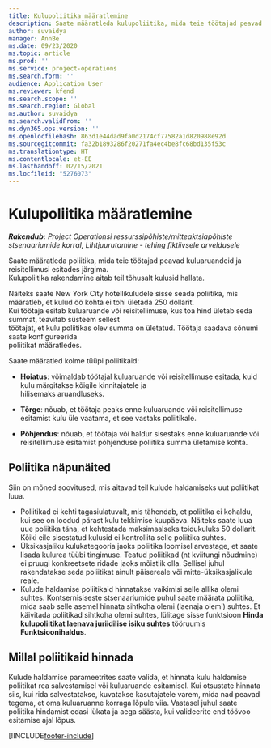 ```yaml
---
title: Kulupoliitika määratlemine
description: Saate määratleda kulupoliitika, mida teie töötajad peavad kuluaruandeid ja reisitellimusi esitades järgima.
author: suvaidya
manager: AnnBe
ms.date: 09/23/2020
ms.topic: article
ms.prod: ''
ms.service: project-operations
ms.search.form: ''
audience: Application User
ms.reviewer: kfend
ms.search.scope: ''
ms.search.region: Global
ms.author: suvaidya
ms.search.validFrom: ''
ms.dyn365.ops.version: ''
ms.openlocfilehash: 863d1e44dad9fa0d2174cf77582a1d820988e92d
ms.sourcegitcommit: fa32b1893286f20271fa4ec4be8fc68bd135f53c
ms.translationtype: HT
ms.contentlocale: et-EE
ms.lasthandoff: 02/15/2021
ms.locfileid: "5276073"
---
```

# <a name="define-expense-policies"></a>Kulupoliitika määratlemine

_**Rakendub:** Project Operationsi ressurssipõhiste/mitteaktsiapõhiste stsenaariumide korral,  Lihtjuurutamine - tehing fiktiivsele arveldusele_

Saate määratleda poliitika, mida teie töötajad peavad kuluaruandeid ja reisitellimusi esitades järgima.         
Kulupoliitika rakendamine aitab teil tõhusalt kulusid hallata.         

Näiteks saate New York City hotellikuludele sisse seada poliitika, mis määratleb, et kulud öö kohta ei tohi ületada 250 dollarit.       
Kui töötaja esitab kuluaruande või reisitellimuse, kus toa hind ületab seda summat, teavitab süsteem sellest         
töötajat, et kulu poliitikas olev summa on ületatud. Töötaja saadava sõnumi saate konfigureerida        
poliitikat määratledes.      
        
Saate määratled kolme tüüpi poliitikaid:         
        
- **Hoiatus**: võimaldab töötajal kuluaruande või reisitellimuse esitada, kuid kulu märgitakse kõigile kinnitajatele ja         
  hilisemaks aruandluseks.        

- **Tõrge**: nõuab, et töötaja peaks enne kuluaruande või reisitellimuse esitamist kulu üle vaatama, et see vastaks poliitikale.        
 
 - **Põhjendus**: nõuab, et töötaja või haldur sisestaks enne kuluaruande või reisitellimuse esitamist põhjenduse poliitika summa ületamise kohta.        

## <a name="policy-tips"></a>Poliitika näpunäited
Siin on mõned soovitused, mis aitavad teil kulude haldamiseks uut poliitikat luua. 

- Poliitikad ei kehti tagasiulatuvalt, mis tähendab, et poliitika ei kohaldu, kui see on loodud pärast kulu tekkimise kuupäeva. Näiteks saate luua uue poliitika täna, et kehtestada maksimaalseks toidukuluks 50 dollarit. Kõiki eile sisestatud kulusid ei kontrollita selle poliitika suhtes.
- Üksikasjaliku kulukategooria jaoks poliitika loomisel arvestage, et saate lisada kulurea tüübi tingimuse. Teatud poliitikad (nt kviitungi nõudmine) ei pruugi konkreetsete ridade jaoks mõistlik olla. Sellisel juhul rakendatakse seda poliitikat ainult päisereale või mitte-üksikasjalikule reale. 
- Kulude haldamise poliitikaid hinnatakse vaikimisi selle allika olemi suhtes. Kontsernisiseste stsenaariumide puhul saate määrata poliitika, mida saab selle asemel hinnata sihtkoha olemi (laenaja olemi) suhtes. Et käivitada poliitikad sihtkoha olemi suhtes, lülitage sisse funktsioon **Hinda kulupoliitikat laenava juriidilise isiku suhtes** tööruumis **Funktsioonihaldus**.

## <a name="when-to-evaluate-policies"></a>Millal poliitikaid hinnada

Kulude haldamise parameetrites saate valida, et hinnata kulu haldamise poliitikat rea salvestamisel või kuluaruande esitamisel. Kui otsustate hinnata siis, kui rida salvestatakse, kuvatakse kasutajatele varem, mida nad peavad tegema, et oma kuluaruanne korraga lõpule viia. Vastasel juhul saate poliitika hindamist edasi lükata ja aega säästa, kui valideerite end töövoo esitamise ajal lõpus.


[!INCLUDE[footer-include](../includes/footer-banner.md)]